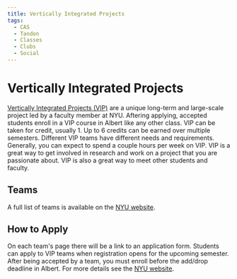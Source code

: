 ```yaml
---
title: Vertically Integrated Projects
tags:
  - CAS
  - Tandon
  - Classes
  - Clubs
  - Social
---
```


# Vertically Integrated Projects

[Vertically Integrated Projects (VIP)](https://engineering.nyu.edu/research-innovation/student-research/vertically-integrated-projects) are a unique long-term and large-scale project led by a faculty member at NYU. Aftering applying, accepted students enroll in a VIP course in Albert like any other class. VIP can be taken for credit, usually 1. Up to 6 credits can be earned over multiple semesters. Different VIP teams have different needs and requirements. Generally, you can expect to spend a couple hours per week on VIP. VIP is a great way to get involved in research and work on a project that you are passionate about. VIP is also a great way to meet other students and faculty.

## Teams

A full list of teams is available on the [NYU website](https://engineering.nyu.edu/research-innovation/student-research/vertically-integrated-projects/vip-teams).

## How to Apply

On each team's page there will be a link to an application form. Students can apply to VIP teams when registration opens for the upcoming semester. After being accepted by a team, you must enroll before the add/drop deadline in Albert. For more details see the [NYU website](https://engineering.nyu.edu/research-innovation/student-research/vertically-integrated-projects/vip-recruitment).
